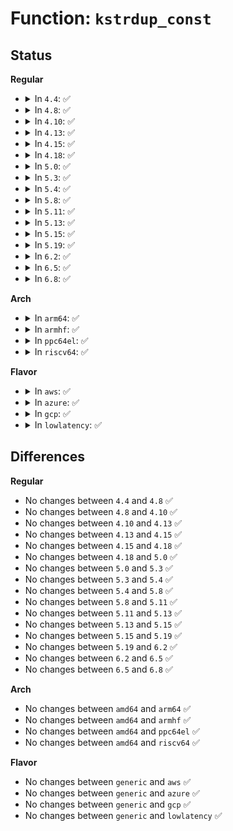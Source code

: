 # Function: <code>kstrdup_const</code>

## Status
<b>Regular</b>
<ul>
<li>
<details>
<summary>In <code>4.4</code>: ✅</summary>

```c
const char *kstrdup_const(const char *s, gfp_t gfp);
```

**Collision:** Unique Global

**Inline:** No

**Transformation:** False

**Instances:**

```
In mm/util.c (ffffffff811abc80)
Location: mm/util.c:69
Inline: False
Direct callers:
  - kernel/trace/trace_events.c:event_create_dir
  - mm/slab_common.c:kmem_cache_create
  - fs/namespace.c:alloc_vfsmnt
  - fs/kernfs/dir.c:__kernfs_new_node
  - fs/kernfs/dir.c:kernfs_rename_ns
  - lib/kobject.c:kobject_rename
  - lib/dynamic_debug.c:ddebug_add_module
  - drivers/acpi/scan.c:acpi_add_id
  - drivers/base/power/wakeup.c:wakeup_source_create
  - drivers/base/firmware_class.c:alloc_fw_cache_entry
  - drivers/base/firmware_class.c:request_firmware_nowait
  - drivers/base/firmware_class.c:_request_firmware
  - drivers/base/firmware_class.c:_request_firmware
  - drivers/clk/clk.c:clk_register
  - drivers/clk/clk.c:clk_register
```
**Symbols:**

```
ffffffff811abc80-ffffffff811abca5: kstrdup_const (STB_GLOBAL)
```
</details>
</li>
<li>
<details>
<summary>In <code>4.8</code>: ✅</summary>

```c
const char *kstrdup_const(const char *s, gfp_t gfp);
```

**Collision:** Unique Global

**Inline:** No

**Transformation:** False

**Instances:**

```
In mm/util.c (ffffffff811c4700)
Location: mm/util.c:69
Inline: False
Direct callers:
  - kernel/trace/trace_events.c:event_create_dir
  - mm/slab_common.c:kmem_cache_create
  - fs/namespace.c:alloc_vfsmnt
  - fs/kernfs/dir.c:kernfs_rename_ns
  - fs/kernfs/dir.c:__kernfs_new_node
  - lib/kobject.c:kobject_rename
  - lib/kasprintf.c:kvasprintf_const
  - lib/kasprintf.c:kvasprintf_const
  - lib/dynamic_debug.c:ddebug_add_module
  - drivers/acpi/scan.c:acpi_add_id
  - drivers/base/power/wakeup.c:wakeup_source_create
  - drivers/base/firmware_class.c:alloc_fw_cache_entry
  - drivers/base/firmware_class.c:request_firmware_nowait
  - drivers/base/firmware_class.c:_request_firmware
  - drivers/base/firmware_class.c:_request_firmware
  - drivers/clk/clk.c:clk_register
  - drivers/clk/clk.c:clk_register
```
**Symbols:**

```
ffffffff811c4700-ffffffff811c4726: kstrdup_const (STB_GLOBAL)
```
</details>
</li>
<li>
<details>
<summary>In <code>4.10</code>: ✅</summary>

```c
const char *kstrdup_const(const char *s, gfp_t gfp);
```

**Collision:** Unique Global

**Inline:** No

**Transformation:** False

**Instances:**

```
In mm/util.c (ffffffff811d47f0)
Location: mm/util.c:69
Inline: False
Direct callers:
  - kernel/trace/trace_events.c:event_create_dir
  - mm/slab_common.c:kmem_cache_create
  - fs/namespace.c:alloc_vfsmnt
  - fs/kernfs/dir.c:kernfs_rename_ns
  - fs/kernfs/dir.c:__kernfs_new_node
  - lib/kobject.c:kobject_rename
  - lib/kasprintf.c:kvasprintf_const
  - lib/kasprintf.c:kvasprintf_const
  - lib/dynamic_debug.c:ddebug_add_module
  - drivers/acpi/scan.c:acpi_add_id
  - drivers/clk/clk.c:clk_register
  - drivers/clk/clk.c:clk_register
  - drivers/base/power/wakeup.c:wakeup_source_create
  - drivers/base/firmware_class.c:alloc_fw_cache_entry
  - drivers/base/firmware_class.c:request_firmware_nowait
  - drivers/base/firmware_class.c:_request_firmware
  - drivers/base/firmware_class.c:_request_firmware
```
**Symbols:**

```
ffffffff811d47f0-ffffffff811d4816: kstrdup_const (STB_GLOBAL)
```
</details>
</li>
<li>
<details>
<summary>In <code>4.13</code>: ✅</summary>

```c
const char *kstrdup_const(const char *s, gfp_t gfp);
```

**Collision:** Unique Global

**Inline:** No

**Transformation:** False

**Instances:**

```
In mm/util.c (ffffffff811dd5a0)
Location: mm/util.c:72
Inline: False
Direct callers:
  - kernel/trace/trace_events.c:event_create_dir
  - mm/slab_common.c:kmem_cache_create
  - fs/namespace.c:alloc_vfsmnt
  - fs/kernfs/dir.c:kernfs_rename_ns
  - fs/kernfs/dir.c:__kernfs_new_node
  - lib/kasprintf.c:kvasprintf_const
  - lib/kasprintf.c:kvasprintf_const
  - lib/dynamic_debug.c:ddebug_add_module
  - drivers/acpi/scan.c:acpi_add_id
  - drivers/clk/clk.c:clk_register
  - drivers/clk/clk.c:clk_register
  - drivers/clk/x86/clk-pmc-atom.c:plt_clk_probe
  - drivers/regulator/core.c:create_regulator
  - drivers/base/power/wakeup.c:wakeup_source_create
  - drivers/base/firmware_class.c:alloc_fw_cache_entry
  - drivers/base/firmware_class.c:request_firmware_nowait
  - drivers/base/firmware_class.c:_request_firmware
  - drivers/base/firmware_class.c:assign_firmware_buf
  - lib/kobject.c:kobject_rename
```
**Symbols:**

```
ffffffff811dd5a0-ffffffff811dd5c7: kstrdup_const (STB_GLOBAL)
```
</details>
</li>
<li>
<details>
<summary>In <code>4.15</code>: ✅</summary>

```c
const char *kstrdup_const(const char *s, gfp_t gfp);
```

**Collision:** Unique Global

**Inline:** No

**Transformation:** False

**Instances:**

```
In mm/util.c (ffffffff811f3020)
Location: mm/util.c:72
Inline: False
Direct callers:
  - kernel/trace/trace_events.c:event_create_dir
  - mm/slab_common.c:kmem_cache_create
  - fs/namespace.c:alloc_vfsmnt
  - fs/kernfs/dir.c:kernfs_rename_ns
  - fs/kernfs/dir.c:__kernfs_new_node
  - lib/kasprintf.c:kvasprintf_const
  - lib/kasprintf.c:kvasprintf_const
  - lib/dynamic_debug.c:ddebug_add_module
  - drivers/acpi/scan.c:acpi_add_id
  - drivers/clk/clk.c:clk_register
  - drivers/clk/clk.c:clk_register
  - drivers/clk/x86/clk-pmc-atom.c:plt_clk_probe
  - drivers/regulator/core.c:create_regulator
  - drivers/base/power/wakeup.c:wakeup_source_create
  - drivers/base/firmware_class.c:alloc_fw_cache_entry
  - drivers/base/firmware_class.c:request_firmware_nowait
  - drivers/base/firmware_class.c:_request_firmware
  - drivers/base/firmware_class.c:assign_firmware_buf
  - lib/kobject.c:kobject_rename
```
**Symbols:**

```
ffffffff811f3020-ffffffff811f3047: kstrdup_const (STB_GLOBAL)
```
</details>
</li>
<li>
<details>
<summary>In <code>4.18</code>: ✅</summary>

```c
const char *kstrdup_const(const char *s, gfp_t gfp);
```

**Collision:** Unique Global

**Inline:** No

**Transformation:** False

**Instances:**

```
In mm/util.c (ffffffff81214310)
Location: mm/util.c:72
Inline: False
Direct callers:
  - kernel/trace/trace_events.c:event_create_dir
  - mm/slab_common.c:kmem_cache_create_usercopy
  - fs/namespace.c:alloc_vfsmnt
  - fs/kernfs/dir.c:kernfs_rename_ns
  - fs/kernfs/dir.c:__kernfs_new_node
  - lib/kasprintf.c:kvasprintf_const
  - lib/kasprintf.c:kvasprintf_const
  - lib/dynamic_debug.c:ddebug_add_module
  - drivers/gpio/gpiolib.c:gpiochip_add_data_with_key
  - drivers/acpi/scan.c:acpi_add_id
  - drivers/clk/clk.c:clk_register
  - drivers/clk/clk.c:clk_register
  - drivers/clk/x86/clk-pmc-atom.c:plt_clk_probe
  - drivers/regulator/core.c:create_regulator
  - drivers/base/power/wakeup.c:wakeup_source_create
  - drivers/base/firmware_loader/main.c:alloc_fw_cache_entry
  - drivers/base/firmware_loader/main.c:request_firmware_nowait
  - drivers/base/firmware_loader/main.c:_request_firmware
  - drivers/base/regmap/regmap.c:__regmap_init
  - lib/kobject.c:kobject_rename
```
**Symbols:**

```
ffffffff81214310-ffffffff81214336: kstrdup_const (STB_GLOBAL)
```
</details>
</li>
<li>
<details>
<summary>In <code>5.0</code>: ✅</summary>

```c
const char *kstrdup_const(const char *s, gfp_t gfp);
```

**Collision:** Unique Global

**Inline:** No

**Transformation:** False

**Instances:**

```
In mm/util.c (ffffffff812271e0)
Location: mm/util.c:65
Inline: False
Direct callers:
  - kernel/trace/trace_events.c:event_create_dir
  - mm/slab_common.c:kmem_cache_create_usercopy
  - fs/namespace.c:alloc_vfsmnt
  - fs/kernfs/dir.c:kernfs_rename_ns
  - fs/kernfs/dir.c:__kernfs_new_node
  - lib/kasprintf.c:kvasprintf_const
  - lib/kasprintf.c:kvasprintf_const
  - lib/dynamic_debug.c:ddebug_add_module
  - drivers/gpio/gpiolib.c:gpiod_set_consumer_name
  - drivers/gpio/gpiolib.c:gpiod_request_commit
  - drivers/gpio/gpiolib.c:gpiochip_add_data_with_key
  - drivers/acpi/scan.c:acpi_add_id
  - drivers/clk/clk.c:clk_register
  - drivers/clk/clk.c:clk_register
  - drivers/clk/x86/clk-pmc-atom.c:plt_clk_probe
  - drivers/regulator/core.c:create_regulator
  - drivers/base/power/wakeup.c:wakeup_source_create
  - drivers/base/firmware_loader/main.c:alloc_fw_cache_entry
  - drivers/base/firmware_loader/main.c:request_firmware_nowait
  - drivers/base/firmware_loader/main.c:_request_firmware
  - drivers/base/regmap/regmap.c:__regmap_init
  - lib/kobject.c:kobject_rename
```
**Symbols:**

```
ffffffff812271e0-ffffffff81227206: kstrdup_const (STB_GLOBAL)
```
</details>
</li>
<li>
<details>
<summary>In <code>5.3</code>: ✅</summary>

```c
const char *kstrdup_const(const char *s, gfp_t gfp);
```

**Collision:** Unique Global

**Inline:** No

**Transformation:** False

**Instances:**

```
In mm/util.c (ffffffff81236ce0)
Location: mm/util.c:70
Inline: False
Direct callers:
  - kernel/trace/trace_events.c:event_create_dir
  - mm/slab_common.c:kmem_cache_create_usercopy
  - fs/namespace.c:alloc_vfsmnt
  - fs/kernfs/dir.c:kernfs_rename_ns
  - fs/kernfs/dir.c:__kernfs_new_node
  - lib/kasprintf.c:kvasprintf_const
  - lib/kasprintf.c:kvasprintf_const
  - drivers/gpio/gpiolib.c:gpiod_set_consumer_name
  - drivers/gpio/gpiolib.c:gpiod_request_commit
  - drivers/gpio/gpiolib.c:gpiochip_add_data_with_key
  - drivers/acpi/scan.c:acpi_add_id
  - drivers/clk/clk.c:__clk_register
  - drivers/clk/clk.c:alloc_clk
  - drivers/clk/x86/clk-pmc-atom.c:plt_clk_probe
  - drivers/regulator/core.c:create_regulator
  - drivers/base/power/wakeup.c:wakeup_source_create
  - drivers/base/firmware_loader/main.c:alloc_fw_cache_entry
  - drivers/base/firmware_loader/main.c:request_firmware_nowait
  - drivers/base/firmware_loader/main.c:_request_firmware
  - drivers/base/regmap/regmap.c:__regmap_init
  - lib/kobject.c:kobject_rename
```
**Symbols:**

```
ffffffff81236ce0-ffffffff81236d06: kstrdup_const (STB_GLOBAL)
```
</details>
</li>
<li>
<details>
<summary>In <code>5.4</code>: ✅</summary>

```c
const char *kstrdup_const(const char *s, gfp_t gfp);
```

**Collision:** Unique Global

**Inline:** No

**Transformation:** False

**Instances:**

```
In mm/util.c (ffffffff81244ea0)
Location: mm/util.c:77
Inline: False
Direct callers:
  - kernel/trace/trace_events.c:event_create_dir
  - mm/slab_common.c:kmem_cache_create_usercopy
  - fs/namespace.c:alloc_vfsmnt
  - fs/kernfs/dir.c:kernfs_rename_ns
  - fs/kernfs/dir.c:__kernfs_new_node
  - lib/kasprintf.c:kvasprintf_const
  - lib/kasprintf.c:kvasprintf_const
  - drivers/gpio/gpiolib.c:gpiod_set_consumer_name
  - drivers/gpio/gpiolib.c:gpiod_request_commit
  - drivers/gpio/gpiolib.c:gpiochip_add_data_with_key
  - drivers/acpi/scan.c:acpi_add_id
  - drivers/clk/clk.c:__clk_register
  - drivers/clk/clk.c:__clk_register
  - drivers/clk/clk.c:__clk_register
  - drivers/clk/clk.c:alloc_clk
  - drivers/clk/x86/clk-pmc-atom.c:plt_clk_probe
  - drivers/regulator/core.c:create_regulator
  - drivers/base/power/wakeup.c:wakeup_source_create
  - drivers/base/firmware_loader/main.c:alloc_fw_cache_entry
  - drivers/base/firmware_loader/main.c:request_firmware_nowait
  - drivers/base/firmware_loader/main.c:_request_firmware
  - drivers/base/regmap/regmap.c:__regmap_init
  - drivers/nvmem/core.c:nvmem_cell_info_to_nvmem_cell
  - lib/kobject.c:kobject_rename
```
**Symbols:**

```
ffffffff81244ea0-ffffffff81244ec6: kstrdup_const (STB_GLOBAL)
```
</details>
</li>
<li>
<details>
<summary>In <code>5.8</code>: ✅</summary>

```c
const char *kstrdup_const(const char *s, gfp_t gfp);
```

**Collision:** Unique Global

**Inline:** No

**Transformation:** False

**Instances:**

```
In mm/util.c (ffffffff81272b50)
Location: mm/util.c:77
Inline: False
Direct callers:
  - kernel/trace/trace_events.c:create_new_subsystem
  - mm/slab_common.c:kmem_cache_create_usercopy
  - fs/namespace.c:alloc_vfsmnt
  - fs/kernfs/dir.c:kernfs_rename_ns
  - fs/kernfs/dir.c:__kernfs_new_node
  - lib/kasprintf.c:kvasprintf_const
  - lib/kasprintf.c:kvasprintf_const
  - lib/kobject.c:kobject_rename
  - drivers/gpio/gpiolib.c:gpiod_set_consumer_name
  - drivers/gpio/gpiolib.c:gpiod_request_commit
  - drivers/gpio/gpiolib.c:gpiochip_add_data_with_key
  - drivers/acpi/scan.c:acpi_add_id
  - drivers/clk/clk.c:__clk_register
  - drivers/clk/clk.c:__clk_register
  - drivers/clk/clk.c:clk_core_populate_parent_map
  - drivers/clk/clk.c:clk_core_populate_parent_map
  - drivers/clk/clk.c:clk_hw_create_clk
  - drivers/clk/x86/clk-pmc-atom.c:plt_clk_register_parents
  - drivers/regulator/core.c:create_regulator
  - drivers/base/power/wakeup.c:wakeup_source_create
  - drivers/base/firmware_loader/main.c:dev_create_fw_entry
  - drivers/base/firmware_loader/main.c:request_firmware_nowait
  - drivers/base/regmap/regmap.c:__regmap_init
  - drivers/nvmem/core.c:nvmem_device_cell_write
  - drivers/nvmem/core.c:nvmem_device_cell_read
```
**Symbols:**

```
ffffffff81272b50-ffffffff81272b76: kstrdup_const (STB_GLOBAL)
```
</details>
</li>
<li>
<details>
<summary>In <code>5.11</code>: ✅</summary>

```c
const char *kstrdup_const(const char *s, gfp_t gfp);
```

**Collision:** Unique Global

**Inline:** No

**Transformation:** False

**Instances:**

```
In mm/util.c (ffffffff8127d200)
Location: mm/util.c:78
Inline: False
Direct callers:
  - kernel/trace/trace_events.c:create_new_subsystem
  - mm/slab_common.c:kmem_cache_create_usercopy
  - fs/namespace.c:alloc_vfsmnt
  - fs/kernfs/dir.c:kernfs_rename_ns
  - fs/kernfs/dir.c:__kernfs_new_node
  - lib/kasprintf.c:kvasprintf_const
  - lib/kasprintf.c:kvasprintf_const
  - lib/kobject.c:kobject_rename
  - drivers/gpio/gpiolib.c:gpiod_set_consumer_name
  - drivers/gpio/gpiolib.c:gpiod_request_commit
  - drivers/gpio/gpiolib.c:gpiochip_add_data_with_key
  - drivers/acpi/scan.c:acpi_add_id
  - drivers/acpi/scan.c:acpi_device_add
  - drivers/clk/clk.c:__clk_register
  - drivers/clk/clk.c:__clk_register
  - drivers/clk/clk.c:clk_core_populate_parent_map
  - drivers/clk/clk.c:clk_core_populate_parent_map
  - drivers/clk/x86/clk-pmc-atom.c:plt_clk_register_parents
  - drivers/regulator/core.c:create_regulator
  - drivers/base/power/wakeup.c:wakeup_source_create
  - drivers/base/firmware_loader/main.c:dev_create_fw_entry
  - drivers/base/firmware_loader/main.c:request_firmware_nowait
  - drivers/base/regmap/regmap.c:regmap_reinit_cache
  - drivers/base/regmap/regmap.c:__regmap_init
  - drivers/nvmem/core.c:nvmem_add_cells_from_table
  - drivers/nvmem/core.c:nvmem_add_cells
```
**Symbols:**

```
ffffffff8127d200-ffffffff8127d226: kstrdup_const (STB_GLOBAL)
```
</details>
</li>
<li>
<details>
<summary>In <code>5.13</code>: ✅</summary>

```c
const char *kstrdup_const(const char *s, gfp_t gfp);
```

**Collision:** Unique Global

**Inline:** No

**Transformation:** False

**Instances:**

```
In mm/util.c (ffffffff81282390)
Location: mm/util.c:78
Inline: False
Direct callers:
  - kernel/trace/trace_events.c:event_subsystem_dir
  - mm/slab_common.c:kmem_cache_create_usercopy
  - fs/namespace.c:alloc_vfsmnt
  - fs/kernfs/dir.c:kernfs_rename_ns
  - fs/kernfs/dir.c:__kernfs_new_node
  - lib/kasprintf.c:kvasprintf_const
  - lib/kasprintf.c:kvasprintf_const
  - lib/kobject.c:kobject_rename
  - drivers/gpio/gpiolib.c:gpiod_set_consumer_name
  - drivers/gpio/gpiolib.c:gpiod_request_commit
  - drivers/gpio/gpiolib.c:gpiochip_add_data_with_key
  - drivers/acpi/scan.c:acpi_add_id
  - drivers/acpi/scan.c:acpi_device_add
  - drivers/clk/clk.c:__clk_register
  - drivers/clk/clk.c:__clk_register
  - drivers/clk/clk.c:clk_core_populate_parent_map
  - drivers/clk/clk.c:clk_core_populate_parent_map
  - drivers/clk/x86/clk-pmc-atom.c:plt_clk_register_parents
  - drivers/regulator/core.c:create_regulator
  - drivers/base/power/wakeup.c:wakeup_source_create
  - drivers/base/firmware_loader/main.c:dev_create_fw_entry
  - drivers/base/firmware_loader/main.c:request_firmware_nowait
  - drivers/base/regmap/regmap.c:regmap_reinit_cache
  - drivers/base/regmap/regmap.c:__regmap_init
  - drivers/nvmem/core.c:nvmem_register
  - drivers/nvmem/core.c:nvmem_add_cells
```
**Symbols:**

```
ffffffff81282390-ffffffff812823b6: kstrdup_const (STB_GLOBAL)
```
</details>
</li>
<li>
<details>
<summary>In <code>5.15</code>: ✅</summary>

```c
const char *kstrdup_const(const char *s, gfp_t gfp);
```

**Collision:** Unique Global

**Inline:** No

**Transformation:** False

**Instances:**

```
In mm/util.c (ffffffff812c0400)
Location: mm/util.c:78
Inline: False
Direct callers:
  - kernel/trace/trace_events.c:event_subsystem_dir
  - kernel/trace/trace_events_hist.c:create_var
  - kernel/trace/trace_events_hist.c:parse_expr
  - kernel/trace/trace_events_hist.c:parse_unary
  - kernel/trace/trace_events_hist.c:init_var_ref
  - kernel/trace/trace_events_hist.c:create_hist_field
  - mm/slab_common.c:kmem_cache_create_usercopy
  - fs/namespace.c:alloc_vfsmnt
  - fs/kernfs/dir.c:kernfs_rename_ns
  - fs/kernfs/dir.c:__kernfs_new_node
  - lib/kasprintf.c:kvasprintf_const
  - lib/kasprintf.c:kvasprintf_const
  - lib/kobject.c:kobject_rename
  - drivers/gpio/gpiolib.c:gpiod_set_consumer_name
  - drivers/gpio/gpiolib.c:gpiod_request_commit
  - drivers/gpio/gpiolib.c:gpiochip_add_data_with_key
  - drivers/acpi/scan.c:acpi_add_id
  - drivers/acpi/scan.c:__acpi_device_add
  - drivers/clk/clk.c:__clk_register
  - drivers/clk/clk.c:__clk_register
  - drivers/clk/x86/clk-pmc-atom.c:plt_clk_register_parents
  - drivers/regulator/core.c:create_regulator
  - drivers/base/power/wakeup.c:wakeup_source_create
  - drivers/base/firmware_loader/main.c:dev_create_fw_entry
  - drivers/base/firmware_loader/main.c:request_firmware_nowait
  - drivers/base/regmap/regmap.c:regmap_reinit_cache
  - drivers/base/regmap/regmap.c:__regmap_init
  - drivers/nvmem/core.c:nvmem_register
  - drivers/nvmem/core.c:nvmem_add_cells
```
**Symbols:**

```
ffffffff812c0400-ffffffff812c0426: kstrdup_const (STB_GLOBAL)
```
</details>
</li>
<li>
<details>
<summary>In <code>5.19</code>: ✅</summary>

```c
const char *kstrdup_const(const char *s, gfp_t gfp);
```

**Collision:** Unique Global

**Inline:** No

**Transformation:** False

**Instances:**

```
In mm/util.c (ffffffff8131ced0)
Location: mm/util.c:79
Inline: False
Direct callers:
  - kernel/trace/trace_events.c:event_subsystem_dir
  - kernel/trace/trace_events_hist.c:create_var
  - kernel/trace/trace_events_hist.c:parse_expr
  - kernel/trace/trace_events_hist.c:parse_unary
  - kernel/trace/trace_events_hist.c:init_var_ref
  - kernel/trace/trace_events_hist.c:create_hist_field
  - mm/slab_common.c:kmem_cache_create_usercopy
  - fs/namespace.c:alloc_vfsmnt
  - fs/kernfs/dir.c:kernfs_rename_ns
  - fs/kernfs/dir.c:__kernfs_new_node
  - lib/kasprintf.c:kvasprintf_const
  - lib/kasprintf.c:kvasprintf_const
  - lib/kobject.c:kobject_rename
  - drivers/gpio/gpiolib.c:gpiod_set_consumer_name
  - drivers/gpio/gpiolib.c:gpiod_request_commit
  - drivers/gpio/gpiolib.c:gpiochip_add_data_with_key
  - drivers/acpi/scan.c:acpi_add_id
  - drivers/acpi/scan.c:__acpi_device_add
  - drivers/clk/clk.c:__clk_register
  - drivers/clk/clk.c:__clk_register
  - drivers/clk/clk.c:clk_hw_create_clk
  - drivers/clk/x86/clk-pmc-atom.c:plt_clk_register_parents
  - drivers/regulator/core.c:create_regulator
  - drivers/base/power/wakeup.c:wakeup_source_create
  - drivers/base/firmware_loader/main.c:dev_create_fw_entry
  - drivers/base/firmware_loader/main.c:request_firmware_nowait
  - drivers/base/firmware_loader/main.c:fw_add_devm_name
  - drivers/base/firmware_loader/main.c:alloc_lookup_fw_priv
  - drivers/base/regmap/regmap.c:regmap_reinit_cache
  - drivers/base/regmap/regmap.c:__regmap_init
  - drivers/remoteproc/remoteproc_core.c:rproc_alloc
  - drivers/remoteproc/remoteproc_core.c:rproc_alloc
  - drivers/nvmem/core.c:nvmem_cell_get_from_lookup
  - drivers/nvmem/core.c:nvmem_register
  - drivers/nvmem/core.c:nvmem_add_cells
  - drivers/hte/hte.c:hte_init_line_attr
```
**Symbols:**

```
ffffffff8131ced0-ffffffff8131cf06: kstrdup_const (STB_GLOBAL)
```
</details>
</li>
<li>
<details>
<summary>In <code>6.2</code>: ✅</summary>

```c
const char *kstrdup_const(const char *s, gfp_t gfp);
```

**Collision:** Unique Global

**Inline:** No

**Transformation:** False

**Instances:**

```
In mm/util.c (ffffffff81390fa0)
Location: mm/util.c:79
Inline: False
Direct callers:
  - kernel/trace/trace_events.c:event_subsystem_dir
  - kernel/trace/trace_events_hist.c:create_var
  - kernel/trace/trace_events_hist.c:parse_expr
  - kernel/trace/trace_events_hist.c:parse_unary
  - kernel/trace/trace_events_hist.c:init_var_ref
  - kernel/trace/trace_events_hist.c:create_hist_field
  - mm/slab_common.c:kmem_cache_create_usercopy
  - fs/namespace.c:alloc_vfsmnt
  - fs/kernfs/dir.c:kernfs_rename_ns
  - fs/kernfs/dir.c:__kernfs_new_node
  - lib/kasprintf.c:kvasprintf_const
  - lib/kasprintf.c:kvasprintf_const
  - drivers/gpio/gpiolib.c:gpiod_set_consumer_name
  - drivers/gpio/gpiolib.c:gpiod_request_commit
  - drivers/gpio/gpiolib.c:gpiochip_add_data_with_key
  - drivers/acpi/scan.c:acpi_add_id
  - drivers/acpi/scan.c:acpi_device_add
  - drivers/clk/clk.c:__clk_register
  - drivers/clk/clk.c:__clk_register
  - drivers/clk/clk.c:clk_hw_create_clk
  - drivers/clk/x86/clk-pmc-atom.c:plt_clk_register_parents
  - drivers/regulator/core.c:create_regulator
  - drivers/base/power/wakeup.c:wakeup_source_create
  - drivers/base/firmware_loader/main.c:dev_create_fw_entry
  - drivers/base/firmware_loader/main.c:request_firmware_nowait
  - drivers/base/firmware_loader/main.c:fw_add_devm_name
  - drivers/base/firmware_loader/main.c:alloc_lookup_fw_priv
  - drivers/base/regmap/regmap.c:regmap_reinit_cache
  - drivers/base/regmap/regmap.c:__regmap_init
  - drivers/remoteproc/remoteproc_core.c:rproc_alloc
  - drivers/remoteproc/remoteproc_core.c:rproc_alloc
  - drivers/nvmem/core.c:nvmem_cell_get_from_lookup
  - drivers/nvmem/core.c:nvmem_register
  - drivers/nvmem/core.c:nvmem_add_cells
  - drivers/hte/hte.c:hte_init_line_attr
  - lib/kobject.c:kobject_rename
```
**Symbols:**

```
ffffffff81390fa0-ffffffff81390fd6: kstrdup_const (STB_GLOBAL)
```
</details>
</li>
<li>
<details>
<summary>In <code>6.5</code>: ✅</summary>

```c
const char *kstrdup_const(const char *s, gfp_t gfp);
```

**Collision:** Unique Global

**Inline:** No

**Transformation:** False

**Instances:**

```
In mm/util.c (ffffffff813c38b0)
Location: mm/util.c:80
Inline: False
Direct callers:
  - kernel/trace/trace_events.c:event_subsystem_dir
  - kernel/trace/trace_events_hist.c:create_var
  - kernel/trace/trace_events_hist.c:parse_expr
  - kernel/trace/trace_events_hist.c:parse_unary
  - kernel/trace/trace_events_hist.c:init_var_ref
  - kernel/trace/trace_events_hist.c:create_hist_field
  - mm/slab_common.c:kmem_cache_create_usercopy
  - fs/namespace.c:alloc_vfsmnt
  - fs/kernfs/dir.c:kernfs_rename_ns
  - fs/kernfs/dir.c:__kernfs_new_node
  - lib/kasprintf.c:kvasprintf_const
  - lib/kasprintf.c:kvasprintf_const
  - drivers/gpio/gpiolib.c:gpiod_set_consumer_name
  - drivers/gpio/gpiolib.c:gpiod_request_commit
  - drivers/gpio/gpiolib.c:gpiochip_add_data_with_key
  - drivers/acpi/scan.c:acpi_add_id
  - drivers/acpi/scan.c:acpi_device_add
  - drivers/clk/clk.c:__clk_register
  - drivers/clk/clk.c:__clk_register
  - drivers/clk/clk.c:clk_hw_create_clk
  - drivers/clk/x86/clk-pmc-atom.c:plt_clk_register_parents
  - drivers/regulator/core.c:create_regulator
  - drivers/base/power/wakeup.c:wakeup_source_create
  - drivers/base/firmware_loader/main.c:dev_create_fw_entry
  - drivers/base/firmware_loader/main.c:request_firmware_nowait
  - drivers/base/firmware_loader/main.c:fw_add_devm_name
  - drivers/base/firmware_loader/main.c:alloc_lookup_fw_priv
  - drivers/base/regmap/regmap.c:regmap_reinit_cache
  - drivers/base/regmap/regmap.c:__regmap_init
  - drivers/leds/led-class.c:led_get
  - drivers/remoteproc/remoteproc_core.c:rproc_alloc
  - drivers/remoteproc/remoteproc_core.c:rproc_alloc
  - drivers/nvmem/core.c:nvmem_cell_get_from_lookup
  - drivers/nvmem/core.c:nvmem_register
  - drivers/nvmem/core.c:nvmem_add_one_cell
  - drivers/hte/hte.c:hte_init_line_attr
  - lib/kobject.c:kobject_rename
```
**Symbols:**

```
ffffffff813c38b0-ffffffff813c38e6: kstrdup_const (STB_GLOBAL)
```
</details>
</li>
<li>
<details>
<summary>In <code>6.8</code>: ✅</summary>

```c
const char *kstrdup_const(const char *s, gfp_t gfp);
```

**Collision:** Unique Global

**Inline:** No

**Transformation:** False

**Instances:**

```
In mm/util.c (ffffffff813ee470)
Location: mm/util.c:80
Inline: False
Direct callers:
  - kernel/trace/trace.c:trace_array_create_systems
  - kernel/trace/trace_events.c:event_subsystem_dir
  - kernel/trace/trace_events_hist.c:create_var
  - kernel/trace/trace_events_hist.c:parse_expr
  - kernel/trace/trace_events_hist.c:parse_unary
  - kernel/trace/trace_events_hist.c:init_var_ref
  - kernel/trace/trace_events_hist.c:create_hist_field
  - mm/slab_common.c:kmem_cache_create_usercopy
  - fs/namespace.c:alloc_vfsmnt
  - fs/kernfs/dir.c:kernfs_rename_ns
  - fs/kernfs/dir.c:__kernfs_new_node
  - fs/tracefs/event_inode.c:eventfs_create_events_dir
  - fs/tracefs/event_inode.c:eventfs_create_dir
  - lib/kasprintf.c:kvasprintf_const
  - lib/kasprintf.c:kvasprintf_const
  - drivers/gpio/gpiolib.c:gpiod_set_consumer_name
  - drivers/gpio/gpiolib.c:gpiod_request_commit
  - drivers/gpio/gpiolib.c:gpiochip_add_data_with_key
  - drivers/acpi/scan.c:acpi_add_id
  - drivers/acpi/scan.c:acpi_device_add
  - drivers/clk/clk.c:__clk_register
  - drivers/clk/clk.c:alloc_clk
  - drivers/clk/x86/clk-pmc-atom.c:plt_clk_register_parents
  - drivers/regulator/core.c:create_regulator
  - drivers/base/power/wakeup.c:wakeup_source_create
  - drivers/base/firmware_loader/main.c:dev_create_fw_entry
  - drivers/base/firmware_loader/main.c:request_firmware_nowait
  - drivers/base/firmware_loader/main.c:fw_add_devm_name
  - drivers/base/firmware_loader/main.c:alloc_lookup_fw_priv
  - drivers/base/regmap/regmap.c:regmap_reinit_cache
  - drivers/base/regmap/regmap.c:__regmap_init
  - drivers/gpu/drm/drm_managed.c:drmm_kmalloc
  - drivers/gpu/drm/drm_managed.c:__drmm_add_action
  - drivers/leds/led-class.c:led_get
  - drivers/remoteproc/remoteproc_core.c:rproc_alloc
  - drivers/remoteproc/remoteproc_core.c:rproc_alloc
  - drivers/nvmem/core.c:nvmem_register
  - drivers/nvmem/core.c:nvmem_add_one_cell
  - drivers/hte/hte.c:hte_init_line_attr
  - lib/kobject.c:kobject_rename
```
**Symbols:**

```
ffffffff813ee470-ffffffff813ee4a6: kstrdup_const (STB_GLOBAL)
```
</details>
</li>
</ul>
<b>Arch</b>
<ul>
<li>
<details>
<summary>In <code>arm64</code>: ✅</summary>

```c
const char *kstrdup_const(const char *s, gfp_t gfp);
```

**Collision:** Unique Global

**Inline:** No

**Transformation:** False

**Instances:**

```
In mm/util.c (ffff8000102d7e70)
Location: mm/util.c:77
Inline: False
Direct callers:
  - kernel/trace/trace_events.c:event_create_dir
  - mm/slab_common.c:kmem_cache_create_usercopy
  - fs/namespace.c:alloc_vfsmnt
  - fs/kernfs/dir.c:kernfs_rename_ns
  - fs/kernfs/dir.c:__kernfs_new_node
  - lib/kasprintf.c:kvasprintf_const
  - lib/kasprintf.c:kvasprintf_const
  - drivers/pinctrl/devicetree.c:dt_remember_or_free_map
  - drivers/gpio/gpiolib.c:gpiod_set_consumer_name
  - drivers/gpio/gpiolib.c:gpiod_request_commit
  - drivers/gpio/gpiolib.c:gpiochip_add_data_with_key
  - drivers/acpi/scan.c:acpi_add_id
  - drivers/clk/clk.c:__clk_register
  - drivers/clk/clk.c:__clk_register
  - drivers/clk/clk.c:__clk_register
  - drivers/clk/clk.c:alloc_clk
  - drivers/soc/amlogic/meson-mx-socinfo.c:meson_mx_socinfo_init
  - drivers/soc/renesas/renesas-soc.c:renesas_soc_init
  - drivers/soc/renesas/renesas-soc.c:renesas_soc_init
  - drivers/regulator/core.c:create_regulator
  - drivers/base/power/wakeup.c:wakeup_source_create
  - drivers/base/firmware_loader/main.c:alloc_fw_cache_entry
  - drivers/base/firmware_loader/main.c:request_firmware_nowait
  - drivers/base/firmware_loader/main.c:_request_firmware
  - drivers/base/regmap/regmap.c:__regmap_init
  - drivers/nvmem/core.c:nvmem_cell_info_to_nvmem_cell
  - lib/kobject.c:kobject_rename
```
**Symbols:**

```
ffff8000102d7e70-ffff8000102d7ed4: kstrdup_const (STB_GLOBAL)
```
</details>
</li>
<li>
<details>
<summary>In <code>armhf</code>: ✅</summary>

```c
const char *kstrdup_const(const char *s, gfp_t gfp);
```

**Collision:** Unique Global

**Inline:** No

**Transformation:** False

**Instances:**

```
In mm/util.c (c04ff2e0)
Location: mm/util.c:77
Inline: False
Direct callers:
  - kernel/trace/trace_events.c:event_create_dir
  - mm/slab_common.c:kmem_cache_create_usercopy
  - fs/namespace.c:alloc_vfsmnt
  - fs/kernfs/dir.c:kernfs_rename_ns
  - fs/kernfs/dir.c:__kernfs_new_node
  - lib/kasprintf.c:kvasprintf_const
  - lib/kasprintf.c:kvasprintf_const
  - drivers/pinctrl/devicetree.c:dt_remember_or_free_map
  - drivers/gpio/gpiolib.c:gpiod_set_consumer_name
  - drivers/gpio/gpiolib.c:gpiod_request_commit
  - drivers/gpio/gpiolib.c:gpiochip_add_data_with_key
  - drivers/clk/clk.c:__clk_register
  - drivers/clk/clk.c:__clk_register
  - drivers/clk/clk.c:__clk_register
  - drivers/clk/clk.c:alloc_clk
  - drivers/soc/amlogic/meson-mx-socinfo.c:meson_mx_socinfo_init
  - drivers/soc/renesas/renesas-soc.c:renesas_soc_init
  - drivers/soc/renesas/renesas-soc.c:renesas_soc_init
  - drivers/soc/samsung/pm_domains.c:exynos4_pm_init_power_domain
  - drivers/regulator/core.c:create_regulator
  - drivers/base/power/wakeup.c:wakeup_source_create
  - drivers/base/firmware_loader/main.c:alloc_fw_cache_entry
  - drivers/base/firmware_loader/main.c:request_firmware_nowait
  - drivers/base/firmware_loader/main.c:_request_firmware
  - drivers/base/regmap/regmap.c:__regmap_init
  - drivers/nvmem/core.c:nvmem_cell_info_to_nvmem_cell
  - sound/soc/soc-dapm.c:snd_soc_dapm_new_control_unlocked
  - sound/soc/soc-dapm.c:snd_soc_dapm_new_control_unlocked
  - lib/kobject.c:kobject_rename
```
**Symbols:**

```
c04ff2e0-c04ff31c: kstrdup_const (STB_GLOBAL)
```
</details>
</li>
<li>
<details>
<summary>In <code>ppc64el</code>: ✅</summary>

```c
const char *kstrdup_const(const char *s, gfp_t gfp);
```

**Collision:** Unique Global

**Inline:** No

**Transformation:** False

**Instances:**

```
In mm/util.c (c000000000397960)
Location: mm/util.c:77
Inline: False
Direct callers:
  - kernel/trace/trace_events.c:event_create_dir
  - mm/slab_common.c:kmem_cache_create_usercopy
  - fs/namespace.c:alloc_vfsmnt
  - fs/kernfs/dir.c:kernfs_rename_ns
  - fs/kernfs/dir.c:__kernfs_new_node
  - lib/kasprintf.c:kvasprintf_const
  - lib/kasprintf.c:kvasprintf_const
  - drivers/pinctrl/devicetree.c:dt_remember_or_free_map
  - drivers/gpio/gpiolib.c:gpiod_set_consumer_name
  - drivers/gpio/gpiolib.c:gpiod_request_commit
  - drivers/gpio/gpiolib.c:gpiochip_add_data_with_key
  - drivers/regulator/core.c:create_regulator
  - drivers/base/power/wakeup.c:wakeup_source_create
  - drivers/base/firmware_loader/main.c:alloc_fw_cache_entry
  - drivers/base/firmware_loader/main.c:request_firmware_nowait
  - drivers/base/firmware_loader/main.c:_request_firmware
  - drivers/base/regmap/regmap.c:__regmap_init
  - drivers/nvmem/core.c:nvmem_cell_info_to_nvmem_cell
  - lib/kobject.c:kobject_rename
```
**Symbols:**

```
c000000000397960-c00000000039799c: kstrdup_const (STB_GLOBAL)
```
</details>
</li>
<li>
<details>
<summary>In <code>riscv64</code>: ✅</summary>

```c
const char *kstrdup_const(const char *s, gfp_t gfp);
```

**Collision:** Unique Global

**Inline:** No

**Transformation:** False

**Instances:**

```
In mm/util.c (ffffffe0001f2700)
Location: mm/util.c:77
Inline: False
Direct callers:
  - kernel/trace/trace_events.c:event_create_dir
  - mm/slab_common.c:kmem_cache_create_usercopy
  - fs/namespace.c:alloc_vfsmnt
  - fs/kernfs/dir.c:kernfs_rename_ns
  - fs/kernfs/dir.c:__kernfs_new_node
  - lib/kasprintf.c:kvasprintf_const
  - lib/kasprintf.c:kvasprintf_const
  - drivers/pinctrl/devicetree.c:dt_remember_or_free_map
  - drivers/gpio/gpiolib.c:gpiod_set_consumer_name
  - drivers/gpio/gpiolib.c:gpiod_request_commit
  - drivers/gpio/gpiolib.c:gpiochip_add_data_with_key
  - drivers/clk/clk.c:__clk_register
  - drivers/clk/clk.c:__clk_register
  - drivers/clk/clk.c:__clk_register
  - drivers/clk/clk.c:alloc_clk
  - drivers/regulator/core.c:create_regulator
  - drivers/base/firmware_loader/main.c:request_firmware_nowait
  - drivers/base/firmware_loader/main.c:_request_firmware
  - drivers/base/regmap/regmap.c:__regmap_init
  - drivers/nvmem/core.c:nvmem_cell_info_to_nvmem_cell
  - lib/kobject.c:kobject_rename
```
**Symbols:**

```
ffffffe0001f2700-ffffffe0001f274c: kstrdup_const (STB_GLOBAL)
```
</details>
</li>
</ul>
<b>Flavor</b>
<ul>
<li>
<details>
<summary>In <code>aws</code>: ✅</summary>

```c
const char *kstrdup_const(const char *s, gfp_t gfp);
```

**Collision:** Unique Global

**Inline:** No

**Transformation:** False

**Instances:**

```
In mm/util.c (ffffffff8123d4f0)
Location: mm/util.c:77
Inline: False
Direct callers:
  - kernel/trace/trace_events.c:event_create_dir
  - mm/slab_common.c:kmem_cache_create_usercopy
  - fs/namespace.c:alloc_vfsmnt
  - fs/kernfs/dir.c:kernfs_rename_ns
  - fs/kernfs/dir.c:__kernfs_new_node
  - lib/kasprintf.c:kvasprintf_const
  - lib/kasprintf.c:kvasprintf_const
  - drivers/gpio/gpiolib.c:gpiod_set_consumer_name
  - drivers/gpio/gpiolib.c:gpiod_request_commit
  - drivers/gpio/gpiolib.c:gpiochip_add_data_with_key
  - drivers/acpi/scan.c:acpi_add_id
  - drivers/clk/clk.c:__clk_register
  - drivers/clk/clk.c:__clk_register
  - drivers/clk/clk.c:__clk_register
  - drivers/clk/clk.c:alloc_clk
  - drivers/clk/x86/clk-pmc-atom.c:plt_clk_probe
  - drivers/regulator/core.c:create_regulator
  - drivers/base/power/wakeup.c:wakeup_source_create
  - drivers/base/firmware_loader/main.c:alloc_fw_cache_entry
  - drivers/base/firmware_loader/main.c:request_firmware_nowait
  - drivers/base/firmware_loader/main.c:_request_firmware
  - drivers/base/regmap/regmap.c:__regmap_init
  - drivers/nvmem/core.c:nvmem_cell_info_to_nvmem_cell
  - lib/kobject.c:kobject_rename
```
**Symbols:**

```
ffffffff8123d4f0-ffffffff8123d516: kstrdup_const (STB_GLOBAL)
```
</details>
</li>
<li>
<details>
<summary>In <code>azure</code>: ✅</summary>

```c
const char *kstrdup_const(const char *s, gfp_t gfp);
```

**Collision:** Unique Global

**Inline:** No

**Transformation:** False

**Instances:**

```
In mm/util.c (ffffffff812304f0)
Location: mm/util.c:77
Inline: False
Direct callers:
  - kernel/trace/trace_events.c:event_create_dir
  - mm/slab_common.c:kmem_cache_create_usercopy
  - fs/namespace.c:alloc_vfsmnt
  - fs/kernfs/dir.c:kernfs_rename_ns
  - fs/kernfs/dir.c:__kernfs_new_node
  - lib/kasprintf.c:kvasprintf_const
  - lib/kasprintf.c:kvasprintf_const
  - drivers/gpio/gpiolib.c:gpiod_set_consumer_name
  - drivers/gpio/gpiolib.c:gpiod_request_commit
  - drivers/gpio/gpiolib.c:gpiochip_add_data_with_key
  - drivers/acpi/scan.c:acpi_add_id
  - drivers/clk/clk.c:__clk_register
  - drivers/clk/clk.c:__clk_register
  - drivers/clk/clk.c:__clk_register
  - drivers/clk/clk.c:alloc_clk
  - drivers/clk/x86/clk-pmc-atom.c:plt_clk_probe
  - drivers/regulator/core.c:create_regulator
  - drivers/base/power/wakeup.c:wakeup_source_create
  - drivers/base/firmware_loader/main.c:alloc_fw_cache_entry
  - drivers/base/firmware_loader/main.c:request_firmware_nowait
  - drivers/base/firmware_loader/main.c:_request_firmware
  - drivers/base/regmap/regmap.c:__regmap_init
  - drivers/nvmem/core.c:nvmem_cell_info_to_nvmem_cell
  - lib/kobject.c:kobject_rename
```
**Symbols:**

```
ffffffff812304f0-ffffffff81230516: kstrdup_const (STB_GLOBAL)
```
</details>
</li>
<li>
<details>
<summary>In <code>gcp</code>: ✅</summary>

```c
const char *kstrdup_const(const char *s, gfp_t gfp);
```

**Collision:** Unique Global

**Inline:** No

**Transformation:** False

**Instances:**

```
In mm/util.c (ffffffff8123b290)
Location: mm/util.c:77
Inline: False
Direct callers:
  - kernel/trace/trace_events.c:event_create_dir
  - mm/slab_common.c:kmem_cache_create_usercopy
  - fs/namespace.c:alloc_vfsmnt
  - fs/kernfs/dir.c:kernfs_rename_ns
  - fs/kernfs/dir.c:__kernfs_new_node
  - lib/kasprintf.c:kvasprintf_const
  - lib/kasprintf.c:kvasprintf_const
  - drivers/gpio/gpiolib.c:gpiod_set_consumer_name
  - drivers/gpio/gpiolib.c:gpiod_request_commit
  - drivers/gpio/gpiolib.c:gpiochip_add_data_with_key
  - drivers/acpi/scan.c:acpi_add_id
  - drivers/clk/clk.c:__clk_register
  - drivers/clk/clk.c:__clk_register
  - drivers/clk/clk.c:__clk_register
  - drivers/clk/clk.c:alloc_clk
  - drivers/clk/x86/clk-pmc-atom.c:plt_clk_probe
  - drivers/regulator/core.c:create_regulator
  - drivers/base/power/wakeup.c:wakeup_source_create
  - drivers/base/firmware_loader/main.c:alloc_fw_cache_entry
  - drivers/base/firmware_loader/main.c:request_firmware_nowait
  - drivers/base/firmware_loader/main.c:_request_firmware
  - drivers/base/regmap/regmap.c:__regmap_init
  - drivers/nvmem/core.c:nvmem_cell_info_to_nvmem_cell
  - lib/kobject.c:kobject_rename
```
**Symbols:**

```
ffffffff8123b290-ffffffff8123b2b6: kstrdup_const (STB_GLOBAL)
```
</details>
</li>
<li>
<details>
<summary>In <code>lowlatency</code>: ✅</summary>

```c
const char *kstrdup_const(const char *s, gfp_t gfp);
```

**Collision:** Unique Global

**Inline:** No

**Transformation:** False

**Instances:**

```
In mm/util.c (ffffffff8124a9a0)
Location: mm/util.c:77
Inline: False
Direct callers:
  - kernel/trace/trace_events.c:event_create_dir
  - mm/slab_common.c:kmem_cache_create_usercopy
  - fs/namespace.c:alloc_vfsmnt
  - fs/kernfs/dir.c:kernfs_rename_ns
  - fs/kernfs/dir.c:__kernfs_new_node
  - lib/kasprintf.c:kvasprintf_const
  - lib/kasprintf.c:kvasprintf_const
  - drivers/gpio/gpiolib.c:gpiod_set_consumer_name
  - drivers/gpio/gpiolib.c:gpiod_request_commit
  - drivers/gpio/gpiolib.c:gpiochip_add_data_with_key
  - drivers/acpi/scan.c:acpi_add_id
  - drivers/clk/clk.c:__clk_register
  - drivers/clk/clk.c:__clk_register
  - drivers/clk/clk.c:__clk_register
  - drivers/clk/clk.c:alloc_clk
  - drivers/clk/x86/clk-pmc-atom.c:plt_clk_probe
  - drivers/regulator/core.c:create_regulator
  - drivers/base/power/wakeup.c:wakeup_source_create
  - drivers/base/firmware_loader/main.c:alloc_fw_cache_entry
  - drivers/base/firmware_loader/main.c:request_firmware_nowait
  - drivers/base/firmware_loader/main.c:_request_firmware
  - drivers/base/regmap/regmap.c:__regmap_init
  - drivers/nvmem/core.c:nvmem_cell_info_to_nvmem_cell
  - lib/kobject.c:kobject_rename
```
**Symbols:**

```
ffffffff8124a9a0-ffffffff8124a9c6: kstrdup_const (STB_GLOBAL)
```
</details>
</li>
</ul>

## Differences
<b>Regular</b>
<ul>
<li>
No changes between <code>4.4</code> and <code>4.8</code> ✅
</li>
<li>
No changes between <code>4.8</code> and <code>4.10</code> ✅
</li>
<li>
No changes between <code>4.10</code> and <code>4.13</code> ✅
</li>
<li>
No changes between <code>4.13</code> and <code>4.15</code> ✅
</li>
<li>
No changes between <code>4.15</code> and <code>4.18</code> ✅
</li>
<li>
No changes between <code>4.18</code> and <code>5.0</code> ✅
</li>
<li>
No changes between <code>5.0</code> and <code>5.3</code> ✅
</li>
<li>
No changes between <code>5.3</code> and <code>5.4</code> ✅
</li>
<li>
No changes between <code>5.4</code> and <code>5.8</code> ✅
</li>
<li>
No changes between <code>5.8</code> and <code>5.11</code> ✅
</li>
<li>
No changes between <code>5.11</code> and <code>5.13</code> ✅
</li>
<li>
No changes between <code>5.13</code> and <code>5.15</code> ✅
</li>
<li>
No changes between <code>5.15</code> and <code>5.19</code> ✅
</li>
<li>
No changes between <code>5.19</code> and <code>6.2</code> ✅
</li>
<li>
No changes between <code>6.2</code> and <code>6.5</code> ✅
</li>
<li>
No changes between <code>6.5</code> and <code>6.8</code> ✅
</li>
</ul>
<b>Arch</b>
<ul>
<li>
No changes between <code>amd64</code> and <code>arm64</code> ✅
</li>
<li>
No changes between <code>amd64</code> and <code>armhf</code> ✅
</li>
<li>
No changes between <code>amd64</code> and <code>ppc64el</code> ✅
</li>
<li>
No changes between <code>amd64</code> and <code>riscv64</code> ✅
</li>
</ul>
<b>Flavor</b>
<ul>
<li>
No changes between <code>generic</code> and <code>aws</code> ✅
</li>
<li>
No changes between <code>generic</code> and <code>azure</code> ✅
</li>
<li>
No changes between <code>generic</code> and <code>gcp</code> ✅
</li>
<li>
No changes between <code>generic</code> and <code>lowlatency</code> ✅
</li>
</ul>
